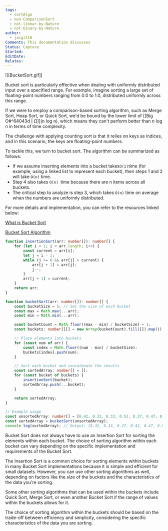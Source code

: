 ```yaml
---
tags:
  - sortAlgo
  - non-ComparisonSort
  - not-linear-by-Nature
  - not-binary-by-Nature
author:
  - jacgit18
Comments: This documentation discusses
Status: Capture
Started: 
EditDate: 
Relates:
---
```

![[BucketSort.gif]]

Bucket sort is particularly effective when dealing with uniformly distributed input over a specified range. For example, imagine sorting a large set of floating-point numbers ranging from 0.0 to 1.0, distributed uniformly across this range. 

If we were to employ a comparison-based sorting algorithm, such as Merge Sort, Heap Sort, or Quick Sort, we'd be bound by the lower limit of [[Big O#^64043d | Ω]](n log n), which means they can't perform better than n log n in terms of time complexity.

The challenge with applying counting sort is that it relies on keys as indices, and in this scenario, the keys are floating-point numbers.

To tackle this, we turn to bucket sort. The algorithm can be summarized as follows:

- If we assume inserting elements into a bucket takes` O(1) `time (for example, using a linked list to represent each bucket), then steps 1 and 2 will take `O(n)` time.
- Step 4 also takes `O(n) `time because there are n items across all buckets.
- The critical step to analyze is step 3, which takes `O(n)` time on average when the numbers are uniformly distributed.

For more details and implementation, you can refer to the resources linked below:

[What is Bucket Sort](https://www.educative.io/edpresso/what-is-bucket-sort)

[Bucket Sort Algorithm](https://learnersbucket.com/tutorials/algorithms/bucket-sort-algorithm/)


```typescript
function insertionSort(arr: number[]): number[] {
    for (let i = 1; i < arr.length; i++) {
        const current = arr[i];
        let j = i - 1;
        while (j >= 0 && arr[j] > current) {
            arr[j + 1] = arr[j];
            j--;
        }
        arr[j + 1] = current;
    }
    return arr;
}

function bucketSort(arr: number[]): number[] {
    const bucketSize = 5; // Set the size of each bucket
    const max = Math.max(...arr);
    const min = Math.min(...arr);

    const bucketCount = Math.floor((max - min) / bucketSize) + 1;
    const buckets: number[][] = new Array(bucketCount).fill([]).map(() => []);

    // Place elements into buckets
    for (const num of arr) {
        const index = Math.floor((num - min) / bucketSize);
        buckets[index].push(num);
    }

    // Sort each bucket and concatenate the results
    const sortedArray: number[] = [];
    for (const bucket of buckets) {
        insertionSort(bucket);
        sortedArray.push(...bucket);
    }

    return sortedArray;
}

// Example usage
const unsortedArray: number[] = [0.42, 0.32, 0.33, 0.52, 0.37, 0.47, 0.51];
const sortedArray = bucketSort(unsortedArray);
console.log(sortedArray); // Output: [0.32, 0.33, 0.37, 0.42, 0.47, 0.51, 0.52]
```

Bucket Sort does not always have to use an Insertion Sort for sorting the elements within each bucket. The choice of sorting algorithm within each bucket can vary depending on the specific implementation and requirements of the Bucket Sort.

The Insertion Sort is a common choice for sorting elements within buckets in many Bucket Sort implementations because it is simple and efficient for small datasets. However, you can use other sorting algorithms as well, depending on factors like the size of the buckets and the characteristics of the data you're sorting.

Some other sorting algorithms that can be used within the buckets include Quick Sort, Merge Sort, or even another Bucket Sort if the range of values within the buckets allows for it.

The choice of sorting algorithm within the buckets should be based on the trade-off between efficiency and simplicity, considering the specific characteristics of the data you are sorting.
